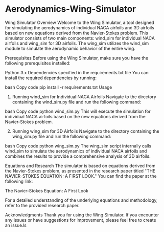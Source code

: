# Aerodynamics-Wing-Simulator
Wing Simulator
Overview
Welcome to the Wing Simulator, a tool designed for simulating the aerodynamics of individual NACA airfoils and 3D airfoils based on new equations derived from the Navier-Stokes problem. This simulator consists of two main components: wind_sim for individual NACA airfoils and wing_sim for 3D airfoils. The wing_sim utilizes the wind_sim module to simulate the aerodynamic behavior of the entire wing.

Prerequisites
Before using the Wing Simulator, make sure you have the following prerequisites installed:

Python 3.x
Dependencies specified in the requirements.txt file
You can install the required dependencies by running:

bash
Copy code
pip install -r requirements.txt
Usage
1. Running wind_sim for Individual NACA Airfoils
Navigate to the directory containing the wind_sim.py file and run the following command:

bash
Copy code
python wind_sim.py
This will execute the simulation for individual NACA airfoils based on the new equations derived from the Navier-Stokes problem.

2. Running wing_sim for 3D Airfoils
Navigate to the directory containing the wing_sim.py file and run the following command:

bash
Copy code
python wing_sim.py
The wing_sim script internally calls wind_sim to simulate the aerodynamics of individual NACA airfoils and combines the results to provide a comprehensive analysis of 3D airfoils.

Equations and Research
The simulator is based on equations derived from the Navier-Stokes problem, as presented in the research paper titled "THE NAVIER-STOKES EQUATION: A FIRST LOOK." You can find the paper at the following link:

The Navier-Stokes Equation: A First Look

For a detailed understanding of the underlying equations and methodology, refer to the provided research paper.

Acknowledgments
Thank you for using the Wing Simulator.
If you encounter any issues or have suggestions for improvement, please feel free to create an issue.ls
